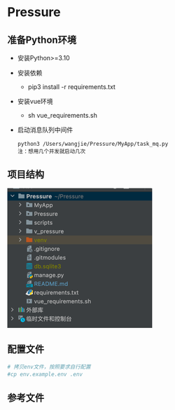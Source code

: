 # Pressure

## 准备Python环境

- 安装Python>=3.10
- 安装依赖
    - pip3 install -r requirements.txt
- 安装vue环境
    - sh vue_requirements.sh

- 启动消息队列中间件
  ```
  python3 /Users/wangjie/Pressure/MyApp/task_mq.py
  注：想用几个并发就启动几次 
  ```

## 项目结构

![img.png](img.png)

## 配置文件

```bash
# 拷贝env文件，按照要求自行配置
#cp env.example.env .env
```

## 参考文件